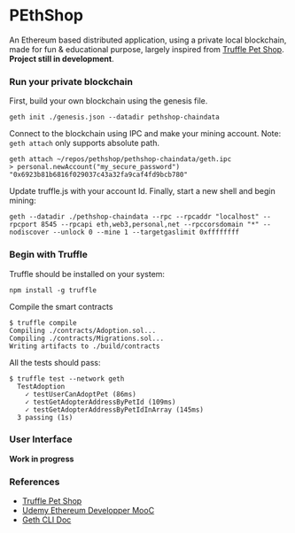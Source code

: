 # PEthShop

An Ethereum based distributed application, using a private local blockchain, made for fun \& educational purpose, largely inspired from [Truffle Pet Shop](http://truffleframework.com/tutorials/pet-shop). **Project still in development**.

### Run your private blockchain

First, build your own blockchain using the genesis file.
```
geth init ./genesis.json --datadir pethshop-chaindata
```

Connect to the blockchain using IPC and make your mining account. Note: `geth attach` only supports absolute path.

```
geth attach ~/repos/pethshop/pethshop-chaindata/geth.ipc
> personal.newAccount("my_secure_password")
"0x6923b81b6816f029037c43a32fa9caf4fd9bcb780"
```
    
Update truffle.js with your account Id.
Finally, start a new shell and begin mining:

```
geth --datadir ./pethshop-chaindata --rpc --rpcaddr "localhost" --rpcport 8545 --rpcapi eth,web3,personal,net --rpccorsdomain "*" --nodiscover --unlock 0 --mine 1 --targetgaslimit 0xffffffff
```

### Begin with Truffle

Truffle should be installed on your system:
```
npm install -g truffle
```

Compile the smart contracts
```
$ truffle compile
Compiling ./contracts/Adoption.sol...
Compiling ./contracts/Migrations.sol...
Writing artifacts to ./build/contracts
```

All the tests should pass:
```
$ truffle test --network geth
  TestAdoption
    ✓ testUserCanAdoptPet (86ms)
    ✓ testGetAdopterAddressByPetId (109ms)
    ✓ testGetAdopterAddressByPetIdInArray (145ms)
  3 passing (1s)
```

### User Interface

**Work in progress**

### References
- [Truffle Pet Shop](http://truffleframework.com/tutorials/pet-shop)
- [Udemy Ethereum Developper MooC](https://www.udemy.com/blockchain-developer/)
- [Geth CLI Doc](https://github.com/ethereum/go-ethereum/wiki/Command-Line-Options)
